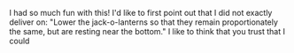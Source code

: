 I had so much fun with this!
I'd like to first point out that I did not exactly deliver on: 
"Lower the jack-o-lanterns so that they remain proportionately the same, but are resting near the bottom."
I like to think that you trust that I could